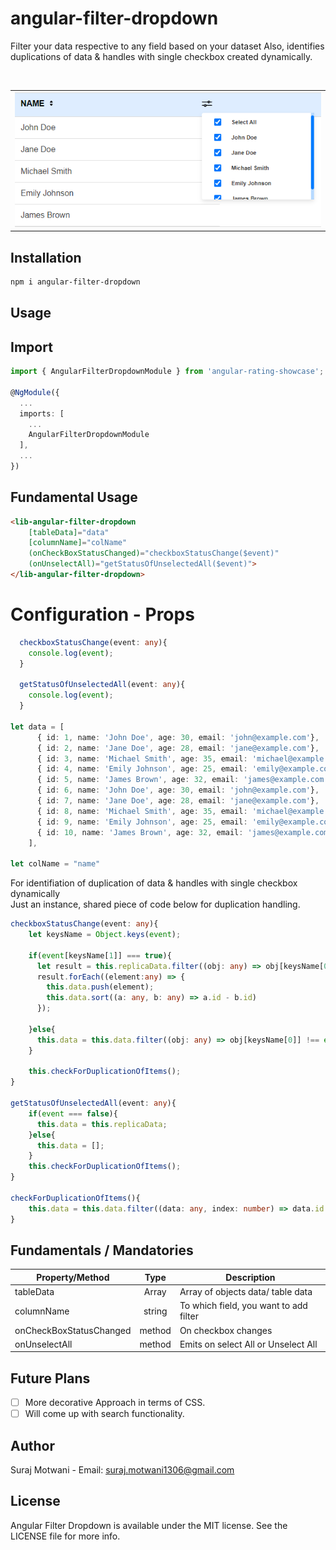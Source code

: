 # angular-filter-dropdown

Filter your data respective to any field based on your dataset
Also, identifies duplications of data & handles with single checkbox created dynamically.

<br/>

<table>
  <tr>
    <td align="center">
      <img alt="Angular Filter Dropdown"
        src="projects/angular-filter-dropdown/src/lib/Screenshot/filter.PNG" />
    </td>
   </tr>
</table>

## Installation

```sh
npm i angular-filter-dropdown
```

## Usage

## Import
```ts
import { AngularFilterDropdownModule } from 'angular-rating-showcase';

@NgModule({
  ...
  imports: [
    ...
    AngularFilterDropdownModule
  ],
  ...
})
```

## Fundamental Usage
```html
<lib-angular-filter-dropdown 
    [tableData]="data" 
    [columnName]="colName" 
    (onCheckBoxStatusChanged)="checkboxStatusChange($event)" 
    (onUnselectAll)="getStatusOfUnselectedAll($event)">
</lib-angular-filter-dropdown>
```

# Configuration - Props
```ts
  checkboxStatusChange(event: any){
    console.log(event);
  }

  getStatusOfUnselectedAll(event: any){
    console.log(event);
  }

let data = [
      { id: 1, name: 'John Doe', age: 30, email: 'john@example.com'},
      { id: 2, name: 'Jane Doe', age: 28, email: 'jane@example.com'},
      { id: 3, name: 'Michael Smith', age: 35, email: 'michael@example.com'},
      { id: 4, name: 'Emily Johnson', age: 25, email: 'emily@example.com'},
      { id: 5, name: 'James Brown', age: 32, email: 'james@example.com'},
      { id: 6, name: 'John Doe', age: 30, email: 'john@example.com'},
      { id: 7, name: 'Jane Doe', age: 28, email: 'jane@example.com'},
      { id: 8, name: 'Michael Smith', age: 35, email: 'michael@example.com'},
      { id: 9, name: 'Emily Johnson', age: 25, email: 'emily@example.com'},
      { id: 10, name: 'James Brown', age: 32, email: 'james@example.com'}
    ],

let colName = "name"
```

For identifiation of duplication of data & handles with single checkbox dynamically
<br/>
Just an instance, shared piece of code below for duplication handling.
<br/>

```ts
checkboxStatusChange(event: any){
    let keysName = Object.keys(event);
    
    if(event[keysName[1]] === true){
      let result = this.replicaData.filter((obj: any) => obj[keysName[0]] === event[keysName[0]]);
      result.forEach((element:any) => {
        this.data.push(element);
        this.data.sort((a: any, b: any) => a.id - b.id)
      });
      
    }else{
      this.data = this.data.filter((obj: any) => obj[keysName[0]] !== event[keysName[0]]);
    }

    this.checkForDuplicationOfItems();
}

getStatusOfUnselectedAll(event: any){
    if(event === false){
      this.data = this.replicaData;
    }else{
      this.data = [];
    }
    this.checkForDuplicationOfItems();
}

checkForDuplicationOfItems(){
    this.data = this.data.filter((data: any, index: number) => data.id !== (this.data[index + 1]?.id));
}
```

## Fundamentals / Mandatories

| Property/Method         |  Type   | Description                                                             |
| ----------------------- | :-----: | -------------------------------------- |
| tableData               | Array   | Array of objects data/ table data      |
| columnName              | string  | To which field, you want to add filter |
| onCheckBoxStatusChanged | method  | On checkbox changes                    |
| onUnselectAll           | method  | Emits on select All or Unselect All    |


## Future Plans
- [ ] More decorative Approach in terms of CSS.
- [ ] Will come up with search functionality.

## Author
Suraj Motwani - Email: suraj.motwani1306@gmail.com

## License

Angular Filter Dropdown is available under the MIT license. See the LICENSE file for more info.

